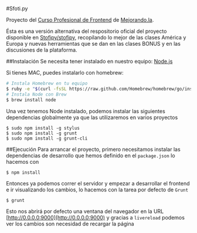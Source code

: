 #Sfoti.py

Proyecto del [Curso Profesional de Frontend](http://mejorando.la/frontend)
de [Mejorando.la](http://mejorando.la).

Ésta es una versión alternativa del respositorio oficial del proyecto disponible
en [Stofipy/stofipy](http://github.com/Stofipy/stofipy.git), recopilando lo
mejor de las clases América y Europa y nuevas herramientas que se dan en las
clases BONUS y en las discusiones de la plataforma.

##Instalación
Se necesita tener instalado en nuestro equipo: [Node.js](http://nodejs.org/downloads)

Si tienes MAC, puedes instalarlo con homebrew:
```sh
# Instala Homebrew en tu equipo
$ ruby -e "$(curl -fsSL https://raw.github.com/Homebrew/homebrew/go/install)"
# Instala Node con Brew
$ brew install node
```
Una vez tenemos Node instalado, podemos instalar las siguientes dependencias
globalmente ya que las utilizaremos en varios proyectos
```
$ sudo npm install -g stylus
$ sudo npm install -g grunt
$ sudo npm install -g grunt-cli
```

##Ejecución
Para arrancar el proyecto, primero necesitamos instalar las dependencias de
desarrollo que hemos definido en el `package.json` lo hacemos con
```
$ npm install
```
Entonces ya podemos correr el servidor y empezar a desarrollar el frontend e ir visualizando los cambios, lo hacemos con la tarea por defecto de `Grunt`
```
$ grunt
```
Esto nos abrirá por defecto una ventana del navegador en la URL [http://0.0.0.0:9000](http://0.0.0.0:9000) y gracias a `livereload` podemos ver los cambios son necesidad de recargar la
página
